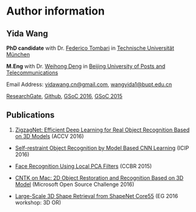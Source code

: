 # Author information

## Yida Wang

**PhD candidate** with Dr. [Federico Tombari](http://campar.in.tum.de/Main/FedericoTombari) in [Technische Universität München](https://www.tum.de/)

**M.Eng** with Dr. [Weihong Deng](http://www.whdeng.cn/) in [Beijing University of Posts and Telecommunications](http://english.bupt.edu.cn/)

Email Address: yidawang.cn@gmail.com, wangyida1@bupt.edu.cn

[ResearchGate](https://www.researchgate.net/profile/Yida_Wang), [Github](https://github.com/wangyida), [GSoC 2016](https://summerofcode.withgoogle.com/archive/2016/projects/4623962327744512/), [GSoC 2015](https://www.google-melange.com/archive/gsoc/2015/orgs/opencv/projects/wangyida.html)

## Publications

1. [ZigzagNet: Efficient Deep Learning for Real Object Recognition Based on 3D Models](https://www.researchgate.net/profile/Yida_Wang/publications?sorting=recentlyAdded) (ACCV 2016)

+ [Self-restraint Object Recognition by Model Based CNN Learning](http://ieeexplore.ieee.org/document/7532438/) (ICIP 2016)

+ [Face Recognition Using Local PCA Filters](http://link.springer.com/chapter/10.1007%2F978-3-319-25417-3_5) (CCBR 2015)

+ [CNTK on Mac: 2D Object Restoration and Recognition Based on 3D Model](https://www.microsoft.com/en-us/research/academic-program/microsoft-open-source-challenge/) (Microsoft Open Source Challenge 2016)

+ [Large-Scale 3D Shape Retrieval from ShapeNet Core55](https://shapenet.cs.stanford.edu/shrec16/shrec16shapenet.pdf) (EG 2016 workshop: 3D OR)
